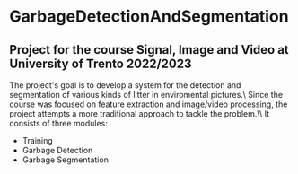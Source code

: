 # GarbageDetectionAndSegmentation
Project for the course **Signal, Image and Video** at University of Trento 2022/2023
---
The project's goal is to develop a system for the detection and segmentation of various kinds of litter in enviromental pictures.\\
Since the course was focused on feature extraction and image/video processing, the project attempts a more traditional approach to tackle the problem.\\\\
It consists of three modules:
- Training
- Garbage Detection
- Garbage Segmentation

